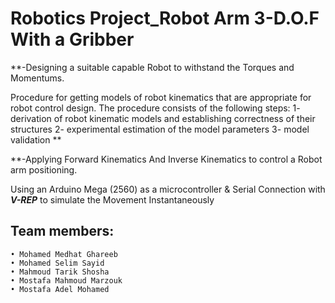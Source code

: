 # Robotics Project_Robot Arm 3-D.O.F With a Gribber
**-Designing a suitable capable Robot to withstand the Torques and Momentums.

Procedure for getting models of robot kinematics that are appropriate for robot control design. The procedure consists of the following steps: 
    1-  derivation of robot kinematic models and establishing correctness of their structures
    2- experimental estimation of the model parameters
    3- model validation **
    
    
**-Applying Forward Kinematics And Inverse Kinematics to control a Robot arm positioning. 

Using an Arduino Mega (2560) as a microcontroller & Serial Connection with **_V-REP_** to simulate the Movement Instantaneously 



## Team members:
    • Mohamed Medhat Ghareeb
    • Mohamed Selim Sayid
    • Mahmoud Tarik Shosha 
    • Mostafa Mahmoud Marzouk
    • Mostafa Adel Mohamed
    

